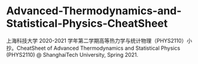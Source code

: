 # Advanced-Thermodynamics-and-Statistical-Physics-CheatSheet
上海科技大学 2020-2021 学年第二学期高等热力学与统计物理（PHYS2110）小抄。CheatSheet of Advanced Thermodynamics and Statistical Physics (PHYS2110) @ ShanghaiTech University, Spring 2021.
